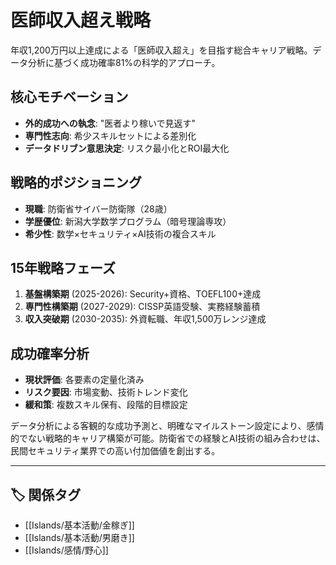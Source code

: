 # 医師収入超え戦略

年収1,200万円以上達成による「医師収入超え」を目指す総合キャリア戦略。データ分析に基づく成功確率81%の科学的アプローチ。

## 核心モチベーション
- **外的成功への執念**: "医者より稼いで見返す"
- **専門性志向**: 希少スキルセットによる差別化
- **データドリブン意思決定**: リスク最小化とROI最大化

## 戦略的ポジショニング
- **現職**: 防衛省サイバー防衛隊（28歳）
- **学歴優位**: 新潟大学数学プログラム（暗号理論専攻）
- **希少性**: 数学×セキュリティ×AI技術の複合スキル

## 15年戦略フェーズ
1. **基盤構築期** (2025-2026): Security+資格、TOEFL100+達成
2. **専門性構築期** (2027-2029): CISSP英語受験、実務経験蓄積
3. **収入突破期** (2030-2035): 外資転職、年収1,500万レンジ達成

## 成功確率分析
- **現状評価**: 各要素の定量化済み
- **リスク要因**: 市場変動、技術トレンド変化
- **緩和策**: 複数スキル保有、段階的目標設定

データ分析による客観的な成功予測と、明確なマイルストーン設定により、感情的でない戦略的キャリア構築が可能。防衛省での経験とAI技術の組み合わせは、民間セキュリティ業界での高い付加価値を創出する。

---

## 🏷️ 関係タグ
- [[Islands/基本活動/金稼ぎ]]
- [[Islands/基本活動/男磨き]]
- [[Islands/感情/野心]]